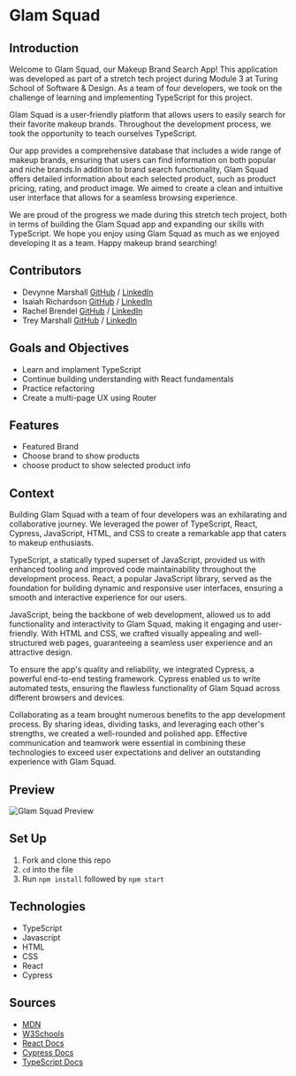 # Glam Squad

## Introduction
Welcome to Glam Squad, our Makeup Brand Search App! This application was developed as part of a stretch tech project during Module 3 at Turing School of Software & Design. As a team of four developers, we took on the challenge of learning and implementing TypeScript for this project.

Glam Squad is a user-friendly platform that allows users to easily search for their favorite makeup brands. Throughout the development process, we took the opportunity to teach ourselves TypeScript.

Our app provides a comprehensive database that includes a wide range of makeup brands, ensuring that users can find information on both popular and niche brands.In addition to brand search functionality, Glam Squad offers detailed information about each selected product, such as product pricing, rating, and product image. We aimed to create a clean and intuitive user interface that allows for a seamless browsing experience.

We are proud of the progress we made during this stretch tech project, both in terms of building the Glam Squad app and expanding our skills with TypeScript. We hope you enjoy using Glam Squad as much as we enjoyed developing it as a team. Happy makeup brand searching!

## Contributors
  - Devynne Marshall [GitHub](https://github.com/Devynnem) / [LinkedIn](https://www.linkedin.com/in/devynnemarshall/)
  - Isaiah Richardson [GitHub](https://github.com/CapCinematic) / [LinkedIn](https://www.linkedin.com/in/isaiah-richardson-a59174261/)
  - Rachel Brendel [GitHub](https://github.com/brendel-r) / [LinkedIn](https://www.linkedin.com/in/rachel-brendel/)
  - Trey Marshall [GitHub](https://github.com/tdmburr) / [LinkedIn](https://www.linkedin.com/in/tdmars/)

## Goals and Objectives
- Learn and implament TypeScript
- Continue building understanding with React fundamentals
- Practice refactoring
- Create a multi-page UX using Router

## Features
  - Featured Brand
  - Choose brand to show products
  - choose product to show selected product info
  

## Context 
Building Glam Squad with a team of four developers was an exhilarating and collaborative journey. We leveraged the power of TypeScript, React, Cypress, JavaScript, HTML, and CSS to create a remarkable app that caters to makeup enthusiasts.

TypeScript, a statically typed superset of JavaScript, provided us with enhanced tooling and improved code maintainability throughout the development process. React, a popular JavaScript library, served as the foundation for building dynamic and responsive user interfaces, ensuring a smooth and interactive experience for our users.

JavaScript, being the backbone of web development, allowed us to add functionality and interactivity to Glam Squad, making it engaging and user-friendly. With HTML and CSS, we crafted visually appealing and well-structured web pages, guaranteeing a seamless user experience and an attractive design.

To ensure the app's quality and reliability, we integrated Cypress, a powerful end-to-end testing framework. Cypress enabled us to write automated tests, ensuring the flawless functionality of Glam Squad across different browsers and devices.

Collaborating as a team brought numerous benefits to the app development process. By sharing ideas, dividing tasks, and leveraging each other's strengths, we created a well-rounded and polished app. Effective communication and teamwork were essential in combining these technologies to exceed user expectations and deliver an outstanding experience with Glam Squad.

## Preview
![Glam Squad Preview]()

## Set Up
1. Fork and clone this repo
1. `cd` into the file
1. Run `npm install` followed by `npm start`

## Technologies
  - TypeScript
  - Javascript
  - HTML
  - CSS
  - React
  - Cypress

## Sources
  - [MDN](http://developer.mozilla.org/en-US/)
  - [W3Schools](https://www.w3schools.com/)
  - [React Docs](https://react.dev/reference/react)
  - [Cypress Docs](https://docs.cypress.io/guides/overview/why-cypress)
  - [TypeScript Docs](https://www.typescriptlang.org/docs/handbook/typescript-in-5-minutes.html)